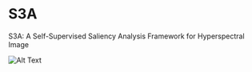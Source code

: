# S3A
S3A: A Self-Supervised Saliency Analysis Framework for Hyperspectral Image


![Alt Text](IP.gif)
